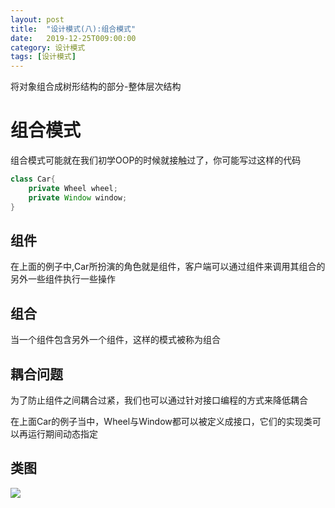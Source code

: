 ```yaml
---
layout: post
title:  "设计模式(八):组合模式"
date:   2019-12-25T009:00:00
category: 设计模式
tags: [设计模式]
---
```


将对象组合成树形结构的部分-整体层次结构

# 组合模式

组合模式可能就在我们初学OOP的时候就接触过了，你可能写过这样的代码

```java
class Car{
    private Wheel wheel;
    private Window window;
}
```

## 组件

在上面的例子中,Car所扮演的角色就是组件，客户端可以通过组件来调用其组合的另外一些组件执行一些操作

## 组合

当一个组件包含另外一个组件，这样的模式被称为组合

## 耦合问题

为了防止组件之间耦合过紧，我们也可以通过针对接口编程的方式来降低耦合

在上面Car的例子当中，Wheel与Window都可以被定义成接口，它们的实现类可以再运行期间动态指定

## 类图

![](https://images.cnblogs.com/cnblogs_com/ywqu/Design%20pattern/Composite%20Pattern/Composit_Pattern_Structure.jpg)



